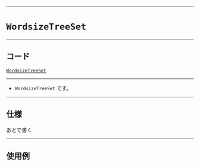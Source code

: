 _____

# `WordsizeTreeSet`

_____

## コード

[`WordsizeTreeSet`](https://github.com/titanium-22/Library_py/blob/main/DataStructures/Set/WordsizeTreeSet.py)

_____

- `WordsizeTreeSet` です。

_____

## 仕様

あとで書く

_____

## 使用例

```python
```

